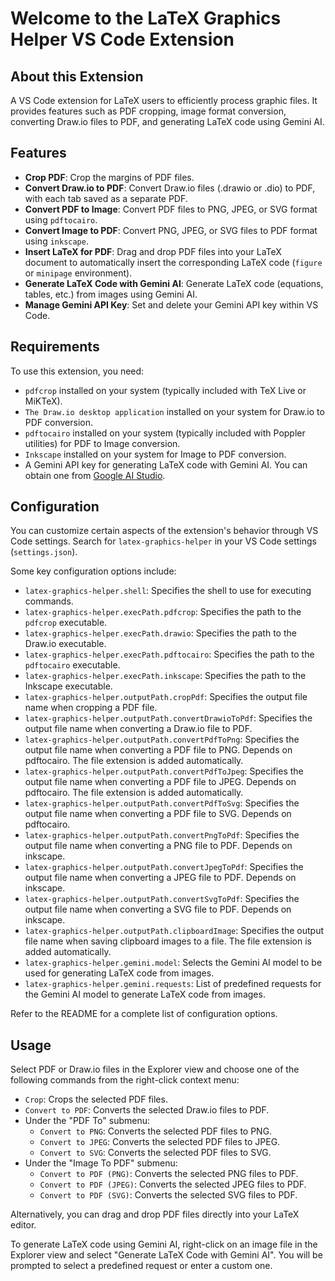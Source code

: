 # Welcome to the LaTeX Graphics Helper VS Code Extension

## About this Extension

A VS Code extension for LaTeX users to efficiently process graphic files. It provides features such as PDF cropping, image format conversion, converting Draw.io files to PDF, and generating LaTeX code using Gemini AI.

## Features

*   **Crop PDF**: Crop the margins of PDF files.
*   **Convert Draw.io to PDF**: Convert Draw.io files (.drawio or .dio) to PDF, with each tab saved as a separate PDF.
*   **Convert PDF to Image**: Convert PDF files to PNG, JPEG, or SVG format using `pdftocairo`.
*   **Convert Image to PDF**: Convert PNG, JPEG, or SVG files to PDF format using `inkscape`.
*   **Insert LaTeX for PDF**: Drag and drop PDF files into your LaTeX document to automatically insert the corresponding LaTeX code (`figure` or `minipage` environment).
*   **Generate LaTeX Code with Gemini AI**: Generate LaTeX code (equations, tables, etc.) from images using Gemini AI.
*   **Manage Gemini API Key**: Set and delete your Gemini API key within VS Code.

## Requirements

To use this extension, you need:

*   `pdfcrop` installed on your system (typically included with TeX Live or MiKTeX).
*   `The Draw.io desktop application` installed on your system for Draw.io to PDF conversion.
*   `pdftocairo` installed on your system (typically included with Poppler utilities) for PDF to Image conversion.
*   `Inkscape` installed on your system for Image to PDF conversion.
*   A Gemini API key for generating LaTeX code with Gemini AI. You can obtain one from [Google AI Studio](https://aistudio.google.com/app/apikey).

## Configuration

You can customize certain aspects of the extension's behavior through VS Code settings. Search for `latex-graphics-helper` in your VS Code settings (`settings.json`).

Some key configuration options include:

*   `latex-graphics-helper.shell`: Specifies the shell to use for executing commands.
*   `latex-graphics-helper.execPath.pdfcrop`: Specifies the path to the `pdfcrop` executable.
*   `latex-graphics-helper.execPath.drawio`: Specifies the path to the Draw.io executable.
*   `latex-graphics-helper.execPath.pdftocairo`: Specifies the path to the `pdftocairo` executable.
*   `latex-graphics-helper.execPath.inkscape`: Specifies the path to the Inkscape executable.
*   `latex-graphics-helper.outputPath.cropPdf`: Specifies the output file name when cropping a PDF file.
*   `latex-graphics-helper.outputPath.convertDrawioToPdf`: Specifies the output file name when converting a Draw.io file to PDF.
*   `latex-graphics-helper.outputPath.convertPdfToPng`: Specifies the output file name when converting a PDF file to PNG. Depends on pdftocairo. The file extension is added automatically.
*   `latex-graphics-helper.outputPath.convertPdfToJpeg`: Specifies the output file name when converting a PDF file to JPEG. Depends on pdftocairo. The file extension is added automatically.
*   `latex-graphics-helper.outputPath.convertPdfToSvg`: Specifies the output file name when converting a PDF file to SVG. Depends on pdftocairo.
*   `latex-graphics-helper.outputPath.convertPngToPdf`: Specifies the output file name when converting a PNG file to PDF. Depends on inkscape.
*   `latex-graphics-helper.outputPath.convertJpegToPdf`: Specifies the output file name when converting a JPEG file to PDF. Depends on inkscape.
*   `latex-graphics-helper.outputPath.convertSvgToPdf`: Specifies the output file name when converting a SVG file to PDF. Depends on inkscape.
*   `latex-graphics-helper.outputPath.clipboardImage`: Specifies the output file name when saving clipboard images to a file. The file extension is added automatically.
*   `latex-graphics-helper.gemini.model`: Selects the Gemini AI model to be used for generating LaTeX code from images.
*   `latex-graphics-helper.gemini.requests`: List of predefined requests for the Gemini AI model to generate LaTeX code from images.

Refer to the README for a complete list of configuration options.

## Usage

Select PDF or Draw.io files in the Explorer view and choose one of the following commands from the right-click context menu:

-   `Crop`: Crops the selected PDF files.
-   `Convert to PDF`: Converts the selected Draw.io files to PDF.
-   Under the "PDF To" submenu:
    - `Convert to PNG`: Converts the selected PDF files to PNG.
    - `Convert to JPEG`: Converts the selected PDF files to JPEG.
    - `Convert to SVG`: Converts the selected PDF files to SVG.
-   Under the "Image To PDF" submenu:
    - `Convert to PDF (PNG)`: Converts the selected PNG files to PDF.
    - `Convert to PDF (JPEG)`: Converts the selected JPEG files to PDF.
    - `Convert to PDF (SVG)`: Converts the selected SVG files to PDF.

Alternatively, you can drag and drop PDF files directly into your LaTeX editor.

To generate LaTeX code using Gemini AI, right-click on an image file in the Explorer view and select "Generate LaTeX Code with Gemini AI". You will be prompted to select a predefined request or enter a custom one.
